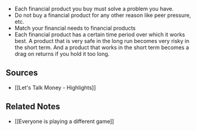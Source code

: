 - Each financial product you buy must solve a problem you have.
- Do not buy a financial product for any other reason like peer pressure, etc.
- Match your financial needs to financial products
- Each financial product has a certain time period over which it works best. A product that is very safe in the long run becomes very risky in the short term. And a product that works in the short term becomes a drag on returns if you hold it too long.

## Sources
- [[Let's Talk Money - Highlights]]

## Related Notes
- [[Everyone is playing a different game]]